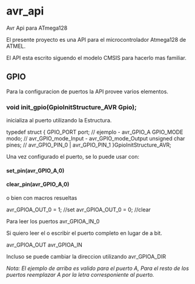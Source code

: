 # avr_api
Avr Api para ATmega128

El presente proyecto es una API para el microcontrolador Atmega128 de ATMEL.

El API esta escrito siguendo el modelo CMSIS para hacerlo mas familiar.

## GPIO

Para la configuracion de puertos la API provee varios elementos.

### void init_gpio(GpioInitStructure_AVR Gpio);

inicializa al puerto utilizando la Estructura.

typedef struct
{
	GPIO_PORT port; // ejemplo - avr_GPIO_A
	GPIO_MODE modo; // avr_GPIO_mode_Input - avr_GPIO_mode_Output
	unsigned char pines; // avr_GPIO_PIN_0 | avr_GPIO_PIN_1
}GpioInitStructure_AVR;

Una vez configurado el puerto, se lo puede usar con:

#### set_pin(avr_GPIO_A,0)
#### clear_pin(avr_GPIO_A,0)

o bien con macros resueltas

avr_GPIOA_OUT_0 = 1; //set
avr_GPIOA_OUT_0 = 0; //clear

Para leer los puertos
avr_GPIOA_IN_0

Si quiero leer el o escribir el puerto completo en lugar de a bit.

avr_GPIOA_OUT
avr_GPIOA_IN

Incluso se puede cambiar la direccion utilizando
avr_GPIOA_DIR

*Nota: El ejemplo de arriba es valido para el puerto A, Para el resto de los puertos reemplazar A por la letra corresponiente al puerto.*
